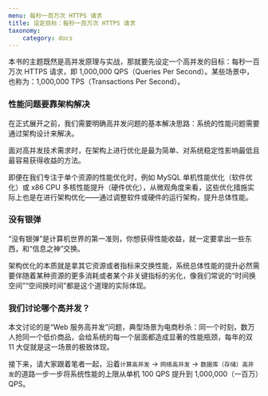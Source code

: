 ```yaml
---
menu: 每秒一百万次 HTTPS 请求
title: 设定目标：每秒一百万次 HTTPS 请求
taxonomy:
    category: docs
---
```


本书的主题既然是高并发原理与实战，那就要先设定一个高并发的目标：每秒一百万次 HTTPS 请求，即 1,000,000 QPS（Queries Per Second）。某些场景中，也称为：1,000,000 TPS（Transactions Per Second）。

### 性能问题要靠架构解决

在正式展开之前，我们需要明确高并发问题的基本解决思路：系统的性能问题需要通过架构设计来解决。

面对高并发技术需求时，在架构上进行优化是最为简单、对系统稳定性影响最低且最容易获得收益的方法。

即便在我们专注于单个资源的性能优化时，例如 MySQL 单机性能优化（软件优化）或 x86 CPU 多核性能提升（硬件优化），从微观角度来看，这些优化措施实际上也是在进行架构优化——通过调整软件或硬件的运行架构，提升总体性能。

### 没有银弹

“没有银弹”是计算机世界的第一准则，你想获得性能收益，就一定要拿出一些东西，和“信息之神”交换。

架构优化的本质就是拿其它资源或者指标来交换性能，系统总体性能的提升必然需要伴随着某种资源的更多消耗或者某个非关键指标的劣化，像我们常说的“时间换空间”“空间换时间”都是这个道理的实际体现。

### 我们讨论哪个高并发？

本文讨论的是“Web 服务高并发”问题，典型场景为电商秒杀：同一个时刻，数万人抢同一个低价商品，会给系统的每一个层面都造成显著的性能瓶颈，每年的双 11 大促就是这一场景的极致体现。

接下来，请大家跟着笔者一起，沿着`计算高并发` -> `网络高并发` -> `数据库（存储）高并发`的道路一步一步将系统性能的上限从单机 100 QPS 提升到 1,000,000（一百万）QPS。
